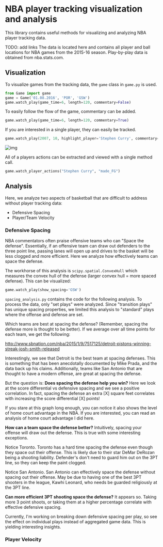 # NBA player tracking visualization and analysis

This library contains useful methods for visualizing and analyzing NBA player tracking data.

TODO: add links
The data is located here and contains all player and ball locations for NBA games from the 2015-16 season.  Play-by-play data is obtained from nba.stats.com.

## Visualization
To visualize games from the tracking data, the `game` class in `game.py` is used.
```python
from Game import game
game = Game('01.08.2016', 'POR', 'GSW')
game.watch_play(game_time=6, length=120, commentary=False)
```

To easily follow the flow of the game, commentary can be added.
```python
game.watch_play(game_time=6, length=120, commentary=True)
```

If you are interested in a single player, they can easily be tracked.
```python
game.watch_play(2007, 10, highlight_player='Stephen Curry', commentary=False)
```
![img](http://i.imgur.com/75858nm.gifv)

All of a players actions can be extracted and viewed with a single method call.
```python
game.watch_player_actions("Stephen Curry", "made_FG")
```

## Analysis

Here, we analyze two aspects of basketball that are difficult to address without player tracking data:
* Defensive Spacing
* Player/Team Velocity

### Defensive Spacing

NBA commentators often praise offensive teams who can "Space the defense".  Essentially, if an offensive team can draw out defenders to the three point line, passing lanes will open up and drives to the basket will be less clogged and more efficient.  Here we analyze how effectively teams can space the defense.  

The workhorse of this analysis is `scipy.spatial.ConvexHull` which measures the convex hull of the defense (larger convex hull = more spaced defense).  This can be visualized:

```python
game.watch_play(show_spacing='GSW')
```

`spacing_analysis.py` contains the code for the following analysis.  To process the data, only "set plays" were analyzed.  Since "transition plays" has unique spacing properties, we limited this analysis to "standard" plays where the offense and defense are set.

Which teams are best at spacing the defense? (Remember, spacing the defense more is thought to be better).  If we average over all time points for each team, we get the following:

http://www.sbnation.com/nba/2015/1/9/7517125/detroit-pistons-winning-streak-josh-smith-released

Interestingly, we see that Detroit is the best team at spacing defenses.  This is something that has been anecdotally documented by Mike Prada, and the data back up his claims.  Additionally, teams like San Antonio that are thought to have a modern offense, are great at spacing the defense.  

But the question is: **Does spacing the defense help you win?**  Here we look at the score differential vs defensive spacing and we see a positive correlation.  In fact, spacing the defense an extra [X] square feet correlates with increasing the score differential [X] points! 

If you stare at this graph long enough, you can notice it also shows the level of home court advantage in the NBA.  If you are interested, you can read an analysis of home court advantage I did here.

**How can a team space the defense better?**  Intuitively, spacing your offense will draw out the defense.  This is true with some interesting exceptions.

Notice Toronto.  Toronto has a hard time spacing the defense even though they space out their offense.  This is likely due to their star DeMar DeRozan being a shooting liability.  Defender's don't need to guard him out on the 3PT line, so they can keep the paint clogged.

Notice San Antonio.  San Antonio can effectively space the defense without spacing out their offense.  May be due to having one of the best 3PT shooters in the league, Kawhi Leonard, who needs be guarded religiously at the 3PT line.

**Can more efficient 3PT shooting space the defense?**  It appears so.  Taking more 3 point shoots, or taking them at a higher percentage correlate with effective defensive spacing.

Currently, I'm working on breaking down defensive spacing per play, so see the effect on individual plays instead of aggregated game data.  This is yielding interesting insights.

### Player Velocity
